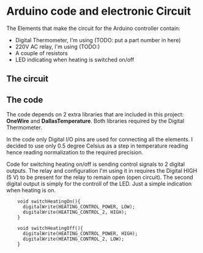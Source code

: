 Arduino code and electronic Circuit
===================================


The Elements that make the circuit for the Arduino controller contain:

* Digital Thermometer, I'm using (TODO: put a part number in here)
* 220V AC relay, I'm using (TODO:)
* A couple of resistors
* LED indicating when heating is switched on/off 

## The circuit


## The code

The code depends on 2 extra libraries that are included in this project: **OneWire** and **DallasTemperature**. 
Both libraries required by the Digital Thermometer.

In the code only Digital I/O pins are used for connecting all the elements.
I decided to use only 0.5 degree Celsius as a step in temperature reading hence reading normalization to the required precision.


Code for switching heating on/off is sending control signals to 2 digital outputs. 
The relay and configuration I'm using it in requires the Digital HIGH (5 V) to be present for the relay to remain open (open circuit). 
The second digital output is simply for the controll of the LED. Just a simple indication when heating is on. 


        void switchHeatingOn(){
          digitalWrite(HEATING_CONTROL_POWER, LOW);
          digitalWrite(HEATING_CONTROL_2, HIGH);
        }
        
        void switchHeatingOff(){
          digitalWrite(HEATING_CONTROL_POWER, HIGH);
          digitalWrite(HEATING_CONTROL_2, LOW);
        }

